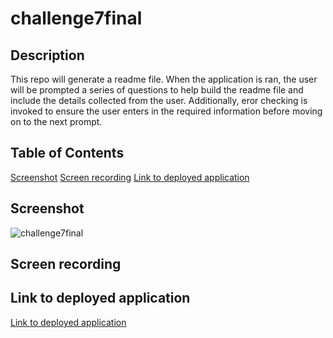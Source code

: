 # challenge7final

## Description

This repo will generate a readme file. When the application is ran, the user will be prompted a series of questions to help build the readme file and include the details collected from the user. Additionally, eror checking is invoked to ensure the user enters in the required information before moving on to the next prompt.

## Table of Contents

[Screenshot](#Screenshot)
[Screen recording](#Screen-recording)
[Link to deployed application](#Link-to-deployed-application)

## Screenshot

![challenge7final]()

## Screen recording



## Link to deployed application

[Link to deployed application](https://vutanguofa.github.io/challenge7final/)
